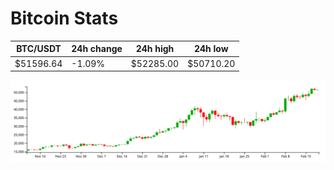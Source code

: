 # Bitcoin Stats

BTC/USDT|24h change|24h high|24h low|
|---|---|---|---|
|$51596.64|-1.09%|$52285.00|$50710.20|

<img src="./chart.svg">
